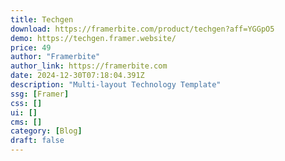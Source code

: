 ```yaml
---
title: Techgen
download: https://framerbite.com/product/techgen?aff=YGGpO5
demo: https://techgen.framer.website/
price: 49
author: "Framerbite"
author_link: https://framerbite.com
date: 2024-12-30T07:18:04.391Z
description: "Multi-layout Technology Template"
ssg: [Framer]
css: []
ui: []
cms: []
category: [Blog]
draft: false
---
```

